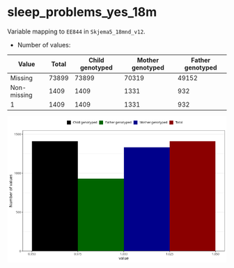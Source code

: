 # sleep_problems_yes_18m
Variable mapping to `EE844` in `Skjema5_18mnd_v12`.
- Number of values:

| Value | Total | Child genotyped | Mother genotyped | Father genotyped |
| ----- | ----- | --------------- | ---------------- | ---------------- |
| Missing | 73899 | 73899 | 70319 | 49152 |
| Non-missing | 1409 | 1409 | 1331 | 932 |
| 1 | 1409 | 1409 | 1331 | 932 |



![](sleep_problems_yes_18m_n.png)



